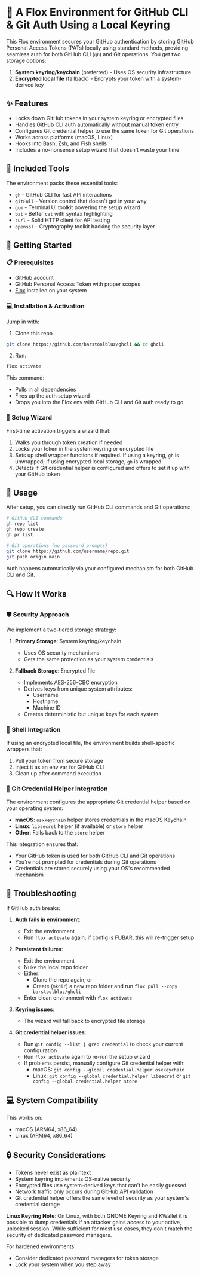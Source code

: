 # 🔐 A Flox Environment for GitHub CLI & Git Auth Using a Local Keyring

This Flox environment secures your GitHub authentication by storing GitHub Personal Access Tokens (PATs) locally using standard methods, providing seamless auth for both GitHub CLI (`gh`) and Git operations. You get two storage options:

1. **System keyring/keychain** (preferred) - Uses OS security infrastructure
2. **Encrypted local file** (fallback) - Encrypts your token with a system-derived key

## ✨ Features

- Locks down GitHub tokens in your system keyring or encrypted files
- Handles GitHub CLI auth automatically without manual token entry
- Configures Git credential helper to use the same token for Git operations
- Works across platforms (macOS, Linux)
- Hooks into Bash, Zsh, and Fish shells
- Includes a no-nonsense setup wizard that doesn't waste your time

## 🧰 Included Tools

The environment packs these essential tools:

- `gh` - GitHub CLI for fast API interactions
- `gitFull` - Version control that doesn't get in your way
- `gum` - Terminal UI toolkit powering the setup wizard
- `bat` - Better `cat` with syntax highlighting
- `curl` - Solid HTTP client for API testing
- `openssl` - Cryptography toolkit backing the security layer

## 🏁 Getting Started

### 📋 Prerequisites

- GitHub account
- GitHub Personal Access Token with proper scopes
- [Flox](https://flox.dev) installed on your system

### 💻 Installation & Activation

Jump in with:

1. Clone this repo

```sh
git clone https://github.com/barstoolbluz/ghcli && cd ghcli
```

2. Run:

```sh
flox activate
```

This command:
- Pulls in all dependencies
- Fires up the auth setup wizard
- Drops you into the Flox env with GitHub CLI and Git auth ready to go

### 🧙 Setup Wizard

First-time activation triggers a wizard that:

1. Walks you through token creation if needed
2. Locks your token in the system keyring or encrypted file
3. Sets up shell wrapper functions if required. If using a keyring, `gh` is unwrapped; if using encrypted local storage, `gh` is wrapped.
4. Detects if Git credential helper is configured and offers to set it up with your GitHub token

## 📝 Usage

After setup, you can directly run GitHub CLI commands and Git operations:

```bash
# GitHub CLI commands
gh repo list
gh repo create
gh pr list

# Git operations (no password prompts)
git clone https://github.com/username/repo.git
git push origin main
```

Auth happens automatically via your configured mechanism for both GitHub CLI and Git.

## 🔍 How It Works

### 🛡️ Security Approach

We implement a two-tiered storage strategy:

1. **Primary Storage**: System keyring/keychain
   - Uses OS security mechanisms
   - Gets the same protection as your system credentials

2. **Fallback Storage**: Encrypted file
   - Implements AES-256-CBC encryption
   - Derives keys from unique system attributes:
     - Username
     - Hostname
     - Machine ID
   - Creates deterministic but unique keys for each system

### 🐚 Shell Integration

If using an encrypted local file, the environment builds shell-specific wrappers that:

1. Pull your token from secure storage
2. Inject it as an env var for GitHub CLI
3. Clean up after command execution

### 🔑 Git Credential Helper Integration

The environment configures the appropriate Git credential helper based on your operating system:

- **macOS**: `osxkeychain` helper stores credentials in the macOS Keychain
- **Linux**: `libsecret` helper (if available) or `store` helper
- **Other**: Falls back to the `store` helper

This integration ensures that:
- Your GitHub token is used for both GitHub CLI and Git operations
- You're not prompted for credentials during Git operations
- Credentials are stored securely using your OS's recommended mechanism

## 🔧 Troubleshooting

If GitHub auth breaks:

1. **Auth fails in environment**: 
   - Exit the environment
   - Run `flox activate` again; if config is FUBAR, this will re-trigger setup
   
2. **Persistent failures**:
   - Exit the environment
   - Nuke the local repo folder
   - Either:
     - Clone the repo again, or
     - Create (`mkdir`) a new repo folder and run `flox pull --copy barstoolbluz/ghcli`
   - Enter clean environment with `flox activate`

3. **Keyring issues**: 
   - The wizard will fall back to encrypted file storage

4. **Git credential helper issues**:
   - Run `git config --list | grep credential` to check your current configuration
   - Run `flox activate` again to re-run the setup wizard
   - If problems persist, manually configure Git credential helper with:
     - macOS: `git config --global credential.helper osxkeychain`
     - Linux: `git config --global credential.helper libsecret` or `git config --global credential.helper store`

## 💻 System Compatibility

This works on:
- macOS (ARM64, x86_64)
- Linux (ARM64, x86_64)

## 🔒 Security Considerations

- Tokens never exist as plaintext
- System keyring implements OS-native security
- Encrypted files use system-derived keys that can't be easily guessed
- Network traffic only occurs during GitHub API validation
- Git credential helper offers the same level of security as your system's credential storage

**Linux Keyring Note**: 
On Linux, with both GNOME Keyring and KWallet it is possible to dump credentials if an attacker gains access to your active, unlocked session. While sufficient for most use cases, they don't match the security of dedicated password managers.

For hardened environments:
- Consider dedicated password managers for token storage
- Lock your system when you step away
